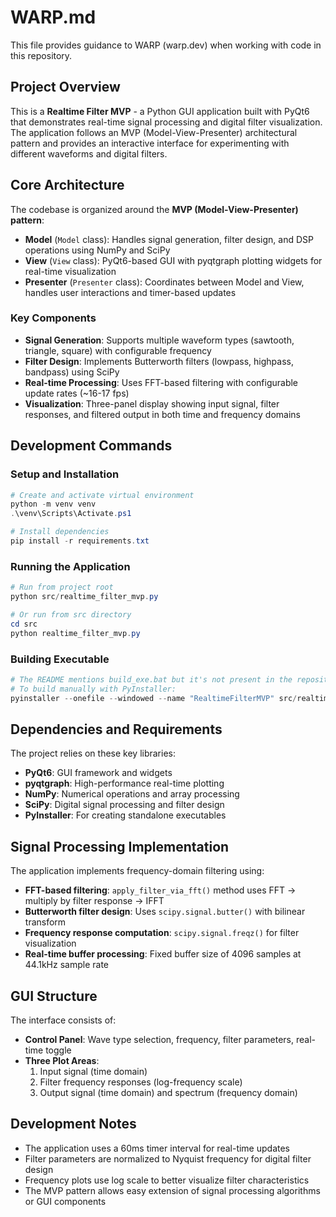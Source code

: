 # WARP.md

This file provides guidance to WARP (warp.dev) when working with code in this repository.

## Project Overview

This is a **Realtime Filter MVP** - a Python GUI application built with PyQt6 that demonstrates real-time signal processing and digital filter visualization. The application follows an MVP (Model-View-Presenter) architectural pattern and provides an interactive interface for experimenting with different waveforms and digital filters.

## Core Architecture

The codebase is organized around the **MVP (Model-View-Presenter) pattern**:

- **Model** (`Model` class): Handles signal generation, filter design, and DSP operations using NumPy and SciPy
- **View** (`View` class): PyQt6-based GUI with pyqtgraph plotting widgets for real-time visualization
- **Presenter** (`Presenter` class): Coordinates between Model and View, handles user interactions and timer-based updates

### Key Components

- **Signal Generation**: Supports multiple waveform types (sawtooth, triangle, square) with configurable frequency
- **Filter Design**: Implements Butterworth filters (lowpass, highpass, bandpass) using SciPy
- **Real-time Processing**: Uses FFT-based filtering with configurable update rates (~16-17 fps)
- **Visualization**: Three-panel display showing input signal, filter responses, and filtered output in both time and frequency domains

## Development Commands

### Setup and Installation
```powershell
# Create and activate virtual environment
python -m venv venv
.\venv\Scripts\Activate.ps1

# Install dependencies
pip install -r requirements.txt
```

### Running the Application
```powershell
# Run from project root
python src/realtime_filter_mvp.py

# Or run from src directory
cd src
python realtime_filter_mvp.py
```

### Building Executable
```powershell
# The README mentions build_exe.bat but it's not present in the repository
# To build manually with PyInstaller:
pyinstaller --onefile --windowed --name "RealtimeFilterMVP" src/realtime_filter_mvp.py
```

## Dependencies and Requirements

The project relies on these key libraries:
- **PyQt6**: GUI framework and widgets
- **pyqtgraph**: High-performance real-time plotting
- **NumPy**: Numerical operations and array processing
- **SciPy**: Digital signal processing and filter design
- **PyInstaller**: For creating standalone executables

## Signal Processing Implementation

The application implements frequency-domain filtering using:
- **FFT-based filtering**: `apply_filter_via_fft()` method uses FFT → multiply by filter response → IFFT
- **Butterworth filter design**: Uses `scipy.signal.butter()` with bilinear transform
- **Frequency response computation**: `scipy.signal.freqz()` for filter visualization
- **Real-time buffer processing**: Fixed buffer size of 4096 samples at 44.1kHz sample rate

## GUI Structure

The interface consists of:
- **Control Panel**: Wave type selection, frequency, filter parameters, real-time toggle
- **Three Plot Areas**:
  1. Input signal (time domain)
  2. Filter frequency responses (log-frequency scale)
  3. Output signal (time domain) and spectrum (frequency domain)

## Development Notes

- The application uses a 60ms timer interval for real-time updates
- Filter parameters are normalized to Nyquist frequency for digital filter design
- Frequency plots use log scale to better visualize filter characteristics
- The MVP pattern allows easy extension of signal processing algorithms or GUI components